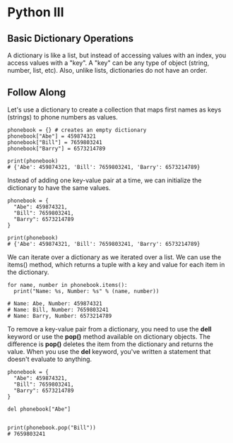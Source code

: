 # Python III

## Basic Dictionary Operations

A dictionary is like a list, but instead of accessing values with an index, you access values with a "key". A "key" can be any type of object (string, number, list, etc). Also, unlike lists, dictionaries do not have an order.

## Follow Along

Let's use a dictionary to create a collection that maps first names as keys (strings) to phone numbers as values.

```
phonebook = {} # creates an empty dictionary
phonebook["Abe"] = 459874321
phonebook["Bill"] = 7659803241
phonebook["Barry"] = 6573214789

print(phonebook)
# {'Abe': 459874321, 'Bill': 7659803241, 'Barry': 6573214789}
```

Instead of adding one key-value pair at a time, we can initialize the dictionary to have the same values.

```
phonebook = {
  "Abe": 459874321,
  "Bill": 7659803241,
  "Barry": 6573214789
}

print(phonebook)
# {'Abe': 459874321, 'Bill': 7659803241, 'Barry': 6573214789}
```

We can iterate over a dictionary as we iterated over a list. We can use the items() method, which returns a tuple with a key and value for each item in the dictionary.

```
for name, number in phonebook.items():
  print("Name: %s, Number: %s" % (name, number))

# Name: Abe, Number: 459874321
# Name: Bill, Number: 7659803241
# Name: Barry, Number: 6573214789
```

To remove a key-value pair from a dictionary, you need to use the **dell** keyword or use the **pop()** method available on dictionary objects. The difference is **pop()** deletes the item from the dictionary and returns the value. When you use the **del** keyword, you've written a statement that doesn't evaluate to anything.

```
phonebook = {
  "Abe": 459874321,
  "Bill": 7659803241,
  "Barry": 6573214789
}

del phonebook["Abe"]


print(phonebook.pop("Bill"))
# 7659803241
```
